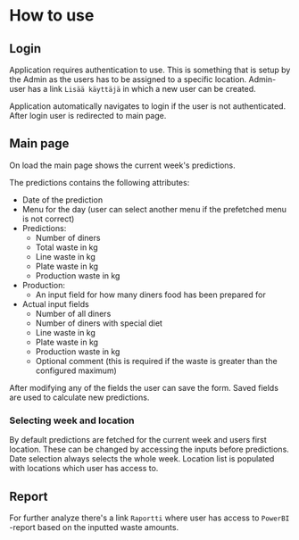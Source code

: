 # How to use

## Login

Application requires authentication to use. This is something that is setup by the Admin as the users has to be assigned
to a specific location. Admin-user has a link `Lisää käyttäjä` in which a new user can be created.

Application automatically navigates to login if the user is not authenticated. After login user is redirected to main
page.

## Main page

On load the main page shows the current week's predictions.

The predictions contains the following attributes:

  - Date of the prediction
  - Menu for the day (user can select another menu if the prefetched menu is not correct)
  - Predictions:
      - Number of diners
      - Total waste in kg
      - Line waste in kg
      - Plate waste in kg
      - Production waste in kg
  - Production:
      - An input field for how many diners food has been prepared for
  - Actual input fields
      - Number of all diners
      - Number of diners with special diet
      - Line waste in kg
      - Plate waste in kg
      - Production waste in kg
      - Optional comment (this is required if the waste is greater than the configured maximum)

After modifying any of the fields the user can save the form. Saved fields are used to calculate new predictions.

### Selecting week and location

By default predictions are fetched for the current week and users first location. These can be changed by accessing the
inputs before predictions. Date selection always selects the whole week. Location list is populated with locations which
user has access to.

## Report

For further analyze there's a link `Raportti` where user has access to `PowerBI` -report based on the inputted waste
amounts.
